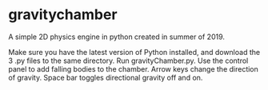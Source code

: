 # gravitychamber
A simple 2D physics engine in python created in summer of 2019.

Make sure you have the latest version of Python installed, and download the 3 .py files to the same directory. Run gravityChamber.py. Use the control panel to add falling bodies to the chamber. Arrow keys change the direction of gravity. Space bar toggles directional gravity off and on.

